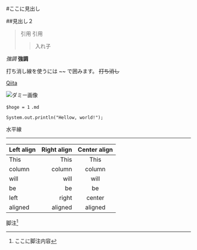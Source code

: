 #ここに見出し

##見出し２

> 引用
> 引用
>>入れ子

*強調*
**強調**

打ち消し線を使うには ~~ で囲みます。 ~~打ち消し~~

[Qiita](http://qiita.com "タイトル")

![ダミー画像](https://via.placeholder.com/150)

`$hoge = 1`
`.md`

```
System.out.println("Hellow, world!"); 
```

水平線
***

| Left align | Right align | Center align |
|:-----------|------------:|:------------:|
| This       | This        | This         |
| column     | column      | column       |
| will       | will        | will         |
| be         | be          | be           |
| left       | right       | center       |
| aligned    | aligned     | aligned      |

脚注[^1]


[^1]:ここに脚注内容

